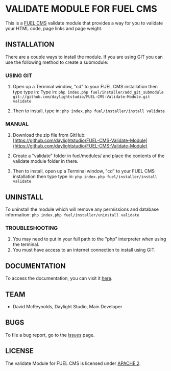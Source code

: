 # VALIDATE MODULE FOR FUEL CMS
This is a [FUEL CMS](http://www.getfuelcms.com) validate module that provides a way for you to validate your HTML code, page links and page weight.

## INSTALLATION
There are a couple ways to install the module. If you are using GIT you can use the following method
to create a submodule:

### USING GIT
1. Open up a Terminal window, "cd" to your FUEL CMS installation then type type in: 
Type in:
``php index.php fuel/installer/add_git_submodule git://github.com/daylightstudio/FUEL-CMS-Validate-Module.git validate``

2. Then to install, type in:
``php index.php fuel/installer/install validate``


### MANUAL
1. Download the zip file from GitHub:
[https://github.com/daylightstudio/FUEL-CMS-Validate-Module](https://github.com/daylightstudio/FUEL-CMS-Validate-Module)

2. Create a "validate" folder in fuel/modules/ and place the contents of the validate module folder in there.

3. Then to install, open up a Terminal window, "cd" to your FUEL CMS installation then type type in:
``php index.php fuel/installer/install validate``

## UNINSTALL

To uninstall the module which will remove any permissions and database information:
``php index.php fuel/installer/uninstall validate``

### TROUBLESHOOTING
1. You may need to put in your full path to the "php" interpreter when using the terminal.
2. You must have access to an internet connection to install using GIT.


## DOCUMENTATION
To access the documentation, you can visit it [here](http://docs.getfuelcms.com/modules/validate).

## TEAM
* David McReynolds, Daylight Studio, Main Developer

## BUGS
To file a bug report, go to the [issues](https://github.com/daylightstudio/FUEL-CMS-Validate-Module/issues) page.

## LICENSE
The validate Module for FUEL CMS is licensed under [APACHE 2](http://www.apache.org/licenses/LICENSE-2.0).
